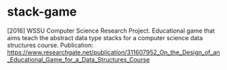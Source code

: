 # stack-game
[2016] WSSU Computer Science Research Project. Educational game that aims teach the abstract data type stacks for a computer science data structures course. Publication: https://www.researchgate.net/publication/311607952_On_the_Design_of_an_Educational_Game_for_a_Data_Structures_Course
